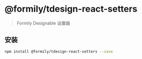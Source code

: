 # @formily/tdesign-react-setters

> Formily Designable 设置器

## 安装

```bash
npm install @formily/tdesign-react-setters --save
```
